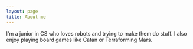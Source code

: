 ```yaml
---
layout: page
title: About me
---
```


I'm a junior in CS who loves robots and trying to make them do stuff. I also enjoy playing board games like Catan or Terraforming Mars. 

